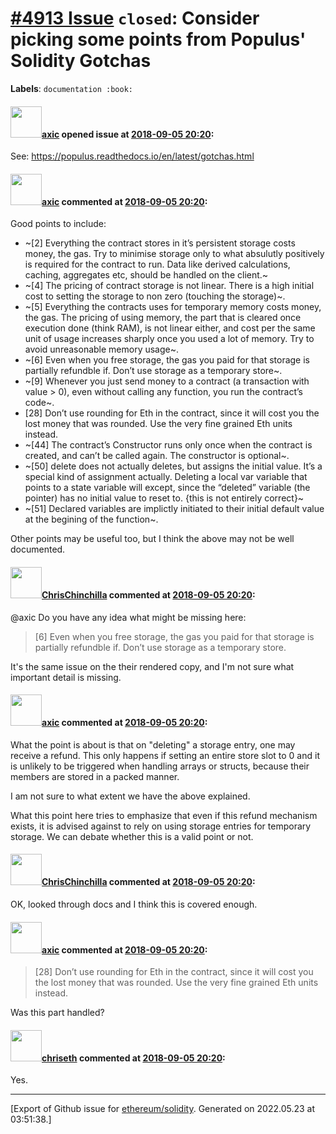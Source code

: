 # [\#4913 Issue](https://github.com/ethereum/solidity/issues/4913) `closed`: Consider picking some points from Populus' Solidity Gotchas
**Labels**: `documentation :book:`


#### <img src="https://avatars.githubusercontent.com/u/20340?v=4" width="50">[axic](https://github.com/axic) opened issue at [2018-09-05 20:20](https://github.com/ethereum/solidity/issues/4913):

See: https://populus.readthedocs.io/en/latest/gotchas.html

#### <img src="https://avatars.githubusercontent.com/u/20340?v=4" width="50">[axic](https://github.com/axic) commented at [2018-09-05 20:20](https://github.com/ethereum/solidity/issues/4913#issuecomment-439028976):

Good points to include:
- ~[2] Everything the contract stores in it’s persistent storage costs money, the gas. Try to minimise storage only to what absulutly positively is required for the contract to run. Data like derived calculations, caching, aggregates etc, should be handled on the client.~
- ~[4] The pricing of contract storage is not linear. There is a high initial cost to setting the storage to non zero (touching the storage)~. 
- ~[5] Everything the contracts uses for temporary memory costs money, the gas. The pricing of using memory, the part that is cleared once execution done (think RAM), is not linear either, and cost per the same unit of usage increases sharply once you used a lot of memory. Try to avoid unreasonable memory usage~.
- ~[6] Even when you free storage, the gas you paid for that storage is partially refundble if. Don’t use storage as a temporary store~.
- ~[9] Whenever you just send money to a contract (a transaction with value > 0), even without calling any function, you run the contract’s code~.
- [28] Don’t use rounding for Eth in the contract, since it will cost you the lost money that was rounded. Use the very fine grained Eth units instead.
- ~[44] The contract’s Constructor runs only once when the contract is created, and can’t be called again. The constructor is optional~.
- ~[50] delete does not actually deletes, but assigns the initial value. It’s a special kind of assignment actually. Deleting a local var variable that points to a state variable will except, since the “deleted” variable (the pointer) has no initial value to reset to. {this is not entirely correct}~
- ~[51] Declared variables are implictly initiated to their initial default value at the begining of the function~.

Other points may be useful too, but I think the above may not be well documented.

#### <img src="https://avatars.githubusercontent.com/u/42080?u=37db5129c5c71d0293952c8a1a2ef1c181e0e1d6&v=4" width="50">[ChrisChinchilla](https://github.com/ChrisChinchilla) commented at [2018-09-05 20:20](https://github.com/ethereum/solidity/issues/4913#issuecomment-473971033):

@axic Do you have any idea what might be missing here:

> [6] Even when you free storage, the gas you paid for that storage is partially refundble if. Don’t use storage as a temporary store.

It's the same issue on the their rendered copy, and I'm not sure what important detail is missing.

#### <img src="https://avatars.githubusercontent.com/u/20340?v=4" width="50">[axic](https://github.com/axic) commented at [2018-09-05 20:20](https://github.com/ethereum/solidity/issues/4913#issuecomment-475579781):

What the point is about is that on "deleting" a storage entry, one may receive a refund. This only happens if setting an entire store slot to 0 and it is unlikely to be triggered when handling arrays or structs, because their members are stored in a packed manner.

I am not sure to what extent we have the above explained.

What this point here tries to emphasize that even if this refund mechanism exists, it is advised against to rely on using storage entries for temporary storage. We can debate whether this is a valid point or not.

#### <img src="https://avatars.githubusercontent.com/u/42080?u=37db5129c5c71d0293952c8a1a2ef1c181e0e1d6&v=4" width="50">[ChrisChinchilla](https://github.com/ChrisChinchilla) commented at [2018-09-05 20:20](https://github.com/ethereum/solidity/issues/4913#issuecomment-478530443):

OK, looked through docs and I think this is covered enough.

#### <img src="https://avatars.githubusercontent.com/u/20340?v=4" width="50">[axic](https://github.com/axic) commented at [2018-09-05 20:20](https://github.com/ethereum/solidity/issues/4913#issuecomment-490483634):

> [28] Don’t use rounding for Eth in the contract, since it will cost you the lost money that was rounded. Use the very fine grained Eth units instead.

Was this part handled?

#### <img src="https://avatars.githubusercontent.com/u/9073706?v=4" width="50">[chriseth](https://github.com/chriseth) commented at [2018-09-05 20:20](https://github.com/ethereum/solidity/issues/4913#issuecomment-490759960):

Yes.


-------------------------------------------------------------------------------



[Export of Github issue for [ethereum/solidity](https://github.com/ethereum/solidity). Generated on 2022.05.23 at 03:51:38.]

